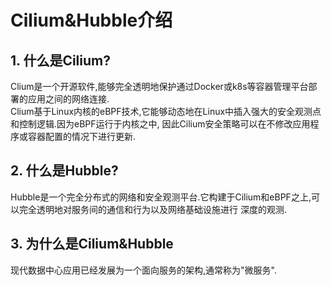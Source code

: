 # Cilium&Hubble介绍

## 1. 什么是Cilium?  

Clium是一个开源软件,能够完全透明地保护通过Docker或k8s等容器管理平台部署的应用之间的网络连接.  
Clium基于Linux内核的eBPF技术,它能够动态地在Linux中插入强大的安全观测点和控制逻辑.因为eBPF运行于内核之中,
因此Cilium安全策略可以在不修改应用程序或容器配置的情况下进行更新.

## 2. 什么是Hubble?
Hubble是一个完全分布式的网络和安全观测平台.它构建于Cilium和eBPF之上,可以完全透明地对服务间的通信和行为以及网络基础设施进行
深度的观测.  

## 3. 为什么是Cilium&Hubble
现代数据中心应用已经发展为一个面向服务的架构,通常称为"微服务".


